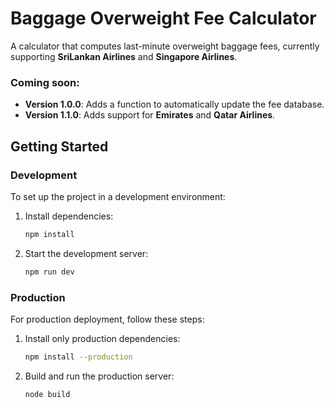 # Baggage Overweight Fee Calculator

A calculator that computes last-minute overweight baggage fees, currently supporting **SriLankan Airlines** and **Singapore Airlines**.

### Coming soon:

- **Version 1.0.0**: Adds a function to automatically update the fee database.
- **Version 1.1.0**: Adds support for **Emirates** and **Qatar Airlines**.

## Getting Started

### Development

To set up the project in a development environment:

1. Install dependencies:
   ```bash
   npm install
   ```
2. Start the development server:
   ```bash
   npm run dev
   ```

### Production

For production deployment, follow these steps:

1. Install only production dependencies:
   ```bash
   npm install --production
   ```
2. Build and run the production server:
   ```bash
   node build
   ```
